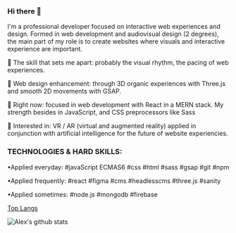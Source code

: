 ### Hi there 👋

<!--
**Alejandro-Candela/Alejandro-Candela** is a ✨ _special_ ✨ repository because its `README.md` (this file) appears on your GitHub profile.

Here are some ideas to get you started:

- 🔭 I’m currently working on ...
- 🌱 I’m currently learning ...
- 👯 I’m looking to collaborate on ...
- 🤔 I’m looking for help with ...
- 💬 Ask me about ...
- 📫 How to reach me: ...
- 😄 Pronouns: ...
- ⚡ Fun fact: ...
-->

I'm a professional developer focused on interactive web experiences and design. Formed in web development and audiovisual design (2 degrees), the main part of my role is to create websites where visuals and interactive experience are important.

🌟 The skill that sets me apart: probably the visual rhythm, the pacing of web experiences.

🍄 Web design enhancement: through 3D organic experiences with Three.js and smooth 2D movements with GSAP.

🐾 Right now: focused in web development with React in a MERN stack. My strength besides in JavaScript, and CSS preprocessors like Sass

👀 Interested in: VR / AR (virtual and augmented reality) applied in conjunction with artificial intelligence for the future of website experiencies.




### TECHNOLOGIES & HARD SKILLS:

•Applied everyday:
#javaScript ECMAS6 #css #html #sass #gsap #git #npm

•Applied frequently:
#react #figma #cms #headlesscms #three.js #sanity

•Applied sometimes:
#node.js #mongodb #firebase

[Top Langs](https://github-readme-stats.vercel.app/api/top-langs/?username=Alejandro-Candela&layout=compact&theme=dark&hide_border=true)

![Alex's github stats](https://github-readme-stats.vercel.app/api?username=Alejandro-Candela&show_icons=true&hide_border=true&theme=dark)
